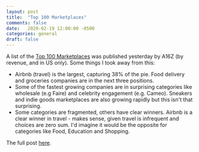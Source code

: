 ```yaml
---
layout: post
title:  "Top 100 Marketplaces"
comments: false
date:   2020-02-19 12:00:00 -0500
categories: general
draft: false
---
```


A list of the [Top 100 Marketplaces](https://a16z.com/2020/02/18/marketplace-100/) was published yesterday by A16Z (by revenue, and in US only). Some things I took away from this:

* Airbnb (travel) is the largest, capturing 38% of the pie. Food delivery and groceries companies are in the next three positions.  
* Some of the fastest growing companies are in surprising categories like  wholesale (e.g Faire) and celebrity engagement (e.g. Cameo). Sneakers and indie goods marketplaces are also growing rapidly but this isn't that surprising.
* Some categories are fragmented, others have clear winners. Airbnb is a clear winner in travel - makes sense, given travel is infrequent and choices are zero sum. I'd imagine it would be the opposite for categories like Food, Education and Shopping.

The full post [here](https://a16z.com/2020/02/18/marketplace-100/).
